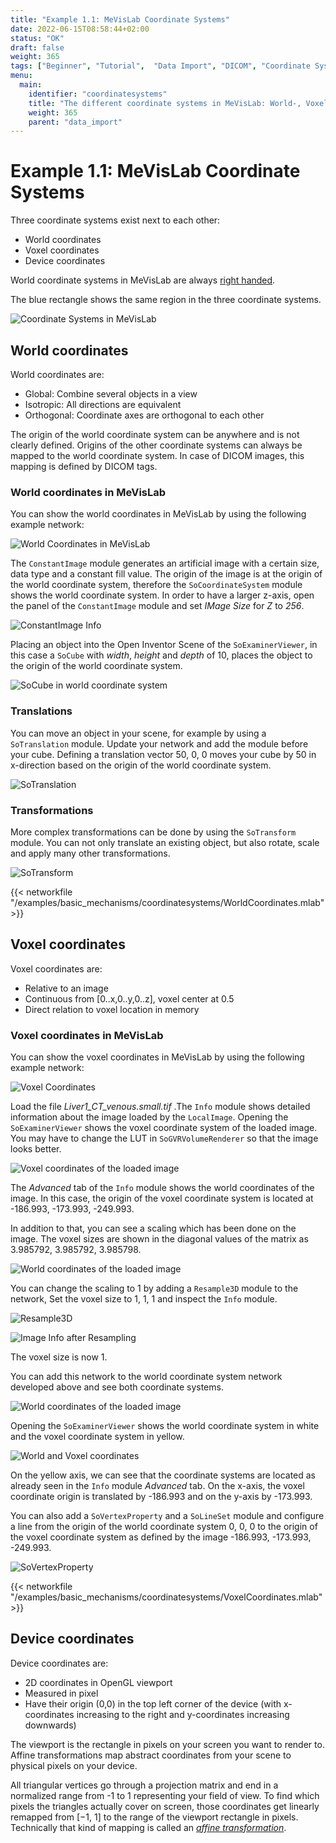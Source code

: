 ```yaml
---
title: "Example 1.1: MeVisLab Coordinate Systems"
date: 2022-06-15T08:58:44+02:00
status: "OK"
draft: false
weight: 365
tags: ["Beginner", "Tutorial",  "Data Import", "DICOM", "Coordinate Systems"]
menu: 
  main:
    identifier: "coordinatesystems"
    title: "The different coordinate systems in MeVisLab: World-, Voxel- and Device coordinates."
    weight: 365
    parent: "data_import"
---
```


# Example 1.1: MeVisLab Coordinate Systems
Three coordinate systems exist next to each other:
* World coordinates
* Voxel coordinates
* Device coordinates

World coordinate systems in MeVisLab are always [right handed](https://en.wikipedia.org/wiki/Right-hand_rule).

The blue rectangle shows the same region in the three coordinate systems.

![Coordinate Systems in MeVisLab](/images/tutorials/basicmechanics/GSExampleImageProcessing10b.png "Coordinate Systems in MeVisLab")

## World coordinates
World coordinates are:
* Global: Combine several objects in a view
* Isotropic: All directions are equivalent
* Orthogonal: Coordinate axes are orthogonal to each other

The origin of the world coordinate system can be anywhere and is not clearly defined. Origins of the other coordinate systems can always be mapped to the world coordinate system. In case of DICOM images, this mapping is defined by DICOM tags.

### World coordinates in MeVisLab
You can show the world coordinates in MeVisLab by using the following example network:

![World Coordinates in MeVisLab](/images/tutorials/basicmechanics/WorldCoordinates.png "World Coordinates in MeVisLab")

The `ConstantImage` module generates an artificial image with a certain size, data type and a constant fill value. The origin of the image is at the origin of the world coordinate system, therefore the `SoCoordinateSystem` module shows the world coordinate system. In order to have a larger z-axis, open the panel of the `ConstantImage` module and set *IMage Size* for *Z* to *256*.

![ConstantImage Info](/images/tutorials/basicmechanics/ConstantImageInfo.png "ConstantImage Info")

Placing an object into the Open Inventor Scene of the `SoExaminerViewer`, in this case a `SoCube` with *width*, *height* and *depth* of 10, places the object to the origin of the world coordinate system.

![SoCube in world coordinate system](/images/tutorials/basicmechanics/SoCubeWorldCoordinates.png "SoCube in world coordinate system")

### Translations
You can move an object in your scene, for example by using a `SoTranslation` module. Update your network and add the module before your cube. Defining a translation vector 50, 0, 0 moves your cube by 50 in x-direction based on the origin of the world coordinate system.

![SoTranslation](/images/tutorials/basicmechanics/SoTranslation.png "SoTranslation")

### Transformations
More complex transformations can be done by using the `SoTransform` module. You can not only translate an existing object, but also rotate, scale and apply many other transformations.

![SoTransform](/images/tutorials/basicmechanics/SoTransform.png "SoTransform")

{{< networkfile "/examples/basic_mechanisms/coordinatesystems/WorldCoordinates.mlab" >}}

## Voxel coordinates
Voxel coordinates are:
* Relative to an image
* Continuous from [0..x,0..y,0..z], voxel center at 0.5
* Direct relation to voxel location in memory

### Voxel coordinates in MeVisLab
You can show the voxel coordinates in MeVisLab by using the following example network:

![Voxel Coordinates](/images/tutorials/basicmechanics/VoxelCoordinates.png "Voxel Coordinates")

Load the file *Liver1_CT_venous.small.tif* .The `Info` module shows detailed information about the image loaded by the `LocalImage`. Opening the `SoExaminerViewer` shows the voxel coordinate system of the loaded image. You may have to change the LUT in `SoGVRVolumeRenderer` so that the image looks better.

![Voxel coordinates of the loaded image](/images/tutorials/basicmechanics/SoExaminerViewer_Voxel.png "Voxel coordinates of the loaded image")

The *Advanced* tab of the `Info` module shows the world coordinates of the image. In this case, the origin of the voxel coordinate system is located at -186.993, -173.993, -249.993.

In addition to that, you can see a scaling which has been done on the image. The voxel sizes are shown in the diagonal values of the matrix as 3.985792, 3.985792, 3.985798.

![World coordinates of the loaded image](/images/tutorials/basicmechanics/ImageInfo_Advanced.png "World coordinates of the loaded image")

You can change the scaling to 1 by adding a `Resample3D` module to the network, Set the voxel size to 1, 1, 1 and inspect the `Info` module.

![Resample3D](/images/tutorials/basicmechanics/Resample3D.png "Resample3D")

![Image Info after Resampling](/images/tutorials/basicmechanics/ImageInfo_AdvancedResampled.png "Image Info after Resampling")

The voxel size is now 1.

You can add this network to the world coordinate system network developed above and see both coordinate systems.

![World coordinates of the loaded image](/images/tutorials/basicmechanics/WorldVoxelNetwork.png "World coordinates of the loaded image")

Opening the `SoExaminerViewer` shows the world coordinate system in white and the voxel coordinate system in yellow.

![World and Voxel coordinates](/images/tutorials/basicmechanics/SoExaminerViewer_both.png "World and Voxel coordinates")

On the yellow axis, we can see that the coordinate systems are located as already seen in the `Info` module *Advanced* tab. On the x-axis, the voxel coordinate origin is translated by -186.993 and on the y-axis by -173.993.

You can also add a `SoVertexProperty` and a `SoLineSet` module and configure a line from the origin of the world coordinate system 0, 0, 0 to the origin of the voxel coordinate system as defined by the image -186.993, -173.993, -249.993.

![SoVertexProperty](/images/tutorials/basicmechanics/Arrow.png "SoVertexProperty")

{{< networkfile "/examples/basic_mechanisms/coordinatesystems/VoxelCoordinates.mlab" >}}

## Device coordinates
Device coordinates are:
* 2D coordinates in OpenGL viewport
* Measured in pixel
* Have their origin (0,0) in the top left corner of the device (with x-coordinates increasing to the right and y-coordinates increasing downwards)

The viewport is the rectangle in pixels on your screen you want to render to. Affine transformations map abstract coordinates from your scene to physical pixels on your device.

All triangular vertices go through a projection matrix and end in a normalized range from -1 to 1 representing your field of view. To find which pixels the triangles actually cover on screen, those coordinates get linearly remapped from [−1, 1] to the range of the viewport rectangle in pixels. Technically that kind of mapping is called an [*affine transformation*](https://en.wikipedia.org/wiki/Affine_transformation).
